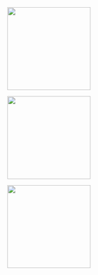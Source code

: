 <img src="https://github.com/iBy3l/Fashion/blob/main/img/fundo/fundo1.png" width="190">
</p><img src="https://github.com/iBy3l/Fashion/blob/main/img/fundo/fundo2.png" width="190">
</p><img src="https://github.com/iBy3l/Fashion/blob/main/img/fundo/fundo3.png" width="190">



